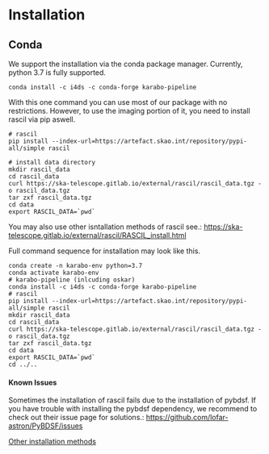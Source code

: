 # Installation

## Conda

We support the installation via the conda package manager.
Currently, python 3.7 is fully supported.

```shell
conda install -c i4ds -c conda-forge karabo-pipeline
```

With this one command you can use most of our package with no restrictions.
However, to use the imaging portion of it, you need to install rascil via pip aswell.

```shell
# rascil
pip install --index-url=https://artefact.skao.int/repository/pypi-all/simple rascil

# install data directory
mkdir rascil_data
cd rascil_data
curl https://ska-telescope.gitlab.io/external/rascil/rascil_data.tgz -o rascil_data.tgz
tar zxf rascil_data.tgz
cd data
export RASCIL_DATA=`pwd`
```

You may also use other isntallation methods of rascil see.: https://ska-telescope.gitlab.io/external/rascil/RASCIL_install.html

Full command sequence for installation may look like this.

```shell
conda create -n karabo-env python=3.7
conda activate karabo-env
# karabo-pipeline (inlcuding oskar)
conda install -c i4ds -c conda-forge karabo-pipeline
# rascil
pip install --index-url=https://artefact.skao.int/repository/pypi-all/simple rascil
mkdir rascil_data
cd rascil_data
curl https://ska-telescope.gitlab.io/external/rascil/rascil_data.tgz -o rascil_data.tgz
tar zxf rascil_data.tgz
cd data
export RASCIL_DATA=`pwd`
cd ../..
```

#### Known Issues

Sometimes the installation of rascil fails due to the installation of pybdsf. If you have trouble with installing the pybdsf dependency, we recommend to check out their issue page for solutions.: https://github.com/lofar-astron/PyBDSF/issues


[Other installation methods](Installation_no_conda.md)

